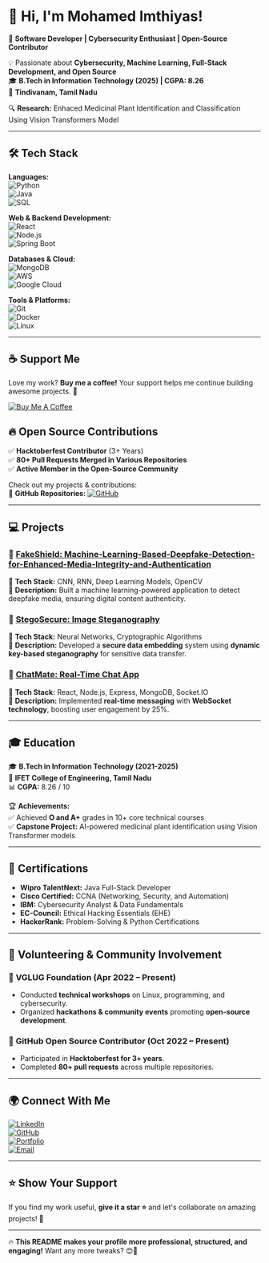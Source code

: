 # 👋 Hi, I'm Mohamed Imthiyas!  

🚀 **Software Developer | Cybersecurity Enthusiast | Open-Source Contributor**  

💡 Passionate about **Cybersecurity, Machine Learning, Full-Stack Development, and Open Source**  
🎓 **B.Tech in Information Technology (2025) | CGPA: 8.26**  
📍 **Tindivanam, Tamil Nadu**  

🔍 **Research:** Enhaced Medicinal Plant Identification and Classification Using Vision Transformers Model  

---

## 🛠️ Tech Stack  

**Languages:**  
![Python](https://img.shields.io/badge/Python-3776AB?style=for-the-badge&logo=python&logoColor=white)  
![Java](https://img.shields.io/badge/Java-ED8B00?style=for-the-badge&logo=openjdk&logoColor=white)  
![SQL](https://img.shields.io/badge/SQL-CC2927?style=for-the-badge&logo=database&logoColor=white)  

**Web & Backend Development:**  
![React](https://img.shields.io/badge/React-20232A?style=for-the-badge&logo=react&logoColor=61DAFB)  
![Node.js](https://img.shields.io/badge/Node.js-43853D?style=for-the-badge&logo=node.js&logoColor=white)  
![Spring Boot](https://img.shields.io/badge/Spring%20Boot-6DB33F?style=for-the-badge&logo=spring-boot&logoColor=white)  

**Databases & Cloud:**  
![MongoDB](https://img.shields.io/badge/MongoDB-4EA94B?style=for-the-badge&logo=mongodb&logoColor=white)  
![AWS](https://img.shields.io/badge/AWS-232F3E?style=for-the-badge&logo=amazon-aws&logoColor=white)  
![Google Cloud](https://img.shields.io/badge/Google%20Cloud-4285F4?style=for-the-badge&logo=google-cloud&logoColor=white)  

**Tools & Platforms:**  
![Git](https://img.shields.io/badge/Git-F05032?style=for-the-badge&logo=git&logoColor=white)  
![Docker](https://img.shields.io/badge/Docker-2496ED?style=for-the-badge&logo=docker&logoColor=white)  
![Linux](https://img.shields.io/badge/Linux-FCC624?style=for-the-badge&logo=linux&logoColor=black)  

---
## ☕ Support Me  

Love my work? **Buy me a coffee!** Your support helps me continue building awesome projects. 💖  

[![Buy Me A Coffee](https://img.shields.io/badge/Buy%20Me%20a%20Coffee-Support-orange?style=flat-square&logo=buymeacoffee)](https://buymeacoffee.com/imthiyas25)


## 🔥 Open Source Contributions  

✅ **Hacktoberfest Contributor** (3+ Years)  
✅ **80+ Pull Requests Merged in Various Repositories**  
✅ **Active Member in the Open-Source Community**  

Check out my projects & contributions:  
📂 **GitHub Repositories:** [![GitHub](https://img.shields.io/badge/GitHub-View%20Repos-blue?style=flat-square&logo=github)](https://github.com/imthiyas25?tab=repositories)  

---

## 💻 Projects  

### 🔹 **[FakeShield: Machine-Learning-Based-Deepfake-Detection-for-Enhanced-Media-Integrity-and-Authentication ](https://github.com/imthiyas25/Machine-Learning-Based-Deepfake-Detection-for-Enhanced-Media-Integrity-and-Authentication)**  
🔹 **Tech Stack:** CNN, RNN, Deep Learning Models, OpenCV  
🔹 **Description:** Built a machine learning-powered application to detect deepfake media, ensuring digital content authenticity.  

### 🔹 **[StegoSecure: Image Steganography](https://github.com/imthiyas25/Image-Steganography)**  
🔹 **Tech Stack:** Neural Networks, Cryptographic Algorithms  
🔹 **Description:** Developed a **secure data embedding** system using **dynamic key-based steganography** for sensitive data transfer.  

### 🔹 **[ChatMate: Real-Time Chat App](https://github.com/imthiyas25/simple-chating-app)**  
🔹 **Tech Stack:** React, Node.js, Express, MongoDB, Socket.IO  
🔹 **Description:** Implemented **real-time messaging** with **WebSocket technology**, boosting user engagement by 25%.  

---

## 🎓 Education  

🎓 **B.Tech in Information Technology (2021-2025)**  
🏫 **IFET College of Engineering, Tamil Nadu**  
📊 **CGPA:** 8.26 / 10  

🏆 **Achievements:**  
✅ Achieved **O and A+** grades in 10+ core technical courses  
✅ **Capstone Project:** AI-powered medicinal plant identification using Vision Transformer models  

---

## 🏅 Certifications  

- **Wipro TalentNext:** Java Full-Stack Developer  
- **Cisco Certified:** CCNA (Networking, Security, and Automation)  
- **IBM:** Cybersecurity Analyst & Data Fundamentals  
- **EC-Council:** Ethical Hacking Essentials (EHE)  
- **HackerRank:** Problem-Solving & Python Certifications  

---

## 🎤 Volunteering & Community Involvement  

### 🔹 **VGLUG Foundation (Apr 2022 – Present)**  
- Conducted **technical workshops** on Linux, programming, and cybersecurity.  
- Organized **hackathons & community events** promoting **open-source development**.  

### 🔹 **GitHub Open Source Contributor (Oct 2022 – Present)**  
- Participated in **Hacktoberfest for 3+ years**.  
- Completed **80+ pull requests** across multiple repositories.  

---

## 🌍 Connect With Me  

[![LinkedIn](https://img.shields.io/badge/LinkedIn-Connect-blue?style=flat-square&logo=linkedin)](https://www.linkedin.com/in/mohamed-imthiyas-btech-it/)  
[![GitHub](https://img.shields.io/badge/GitHub-Follow-black?style=flat-square&logo=github)](https://github.com/imthiyas25)  
[![Portfolio](https://img.shields.io/badge/Portfolio-Visit-brightgreen?style=flat-square)](https://your-portfolio.com)  
[![Email](https://img.shields.io/badge/Email-Contact-red?style=flat-square&logo=gmail)](mailto:imthiyas.btechit@gmail.com)  

---

## ⭐ Show Your Support  

If you find my work useful, **give it a star ⭐** and let's collaborate on amazing projects! 🚀  

---

🔥 **This README makes your profile more professional, structured, and engaging!** Want any more tweaks? 😊🚀
